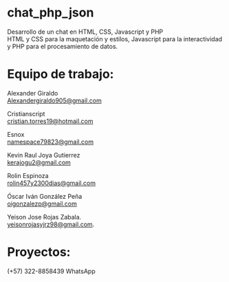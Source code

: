 # chat_php_json
Desarrollo de un chat en HTML, CSS, Javascript y PHP</br>
HTML y CSS para la maquetación y estilos, Javascript para la interactividad y PHP para el procesamiento de datos.

# Equipo de trabajo:

Alexander Giraldo</br>
Alexandergiraldo905@gmail.com</br>

Cristianscript</br>
cristian.torres19@hotmail.com</br>

Esnox</br>
namespace79823@gmail.com</br>

Kevin Raul Joya Gutierrez</br>
kerajogu2@gmail.com</br>

Rolin Espinoza</br>
rolin457y2300dias@gmail.com</br>

Óscar Iván González Peña</br>
oigonzalezp@gmail.com</br>

Yeison Jose Rojas Zabala.</br>
yeisonrojasyjrz98@gmail.com.</br>

# Proyectos:
(+57) 322-8858439 WhatsApp</br>
